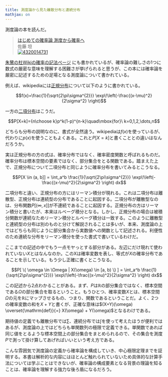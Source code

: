 ```yaml
---
title: 測度論から見た離散分布と連続分布
mathjax: on
---
```


測度論の本を読んだ。

> <a href="http://www.amazon.co.jp/%E3%81%AF%E3%81%98%E3%82%81%E3%81%A6%E3%81%AE%E7%A2%BA%E7%8E%87%E8%AB%96-%E6%B8%AC%E5%BA%A6%E3%81%8B%E3%82%89%E7%A2%BA%E7%8E%87%E3%81%B8-%E4%BD%90%E8%97%A4-%E5%9D%A6/dp/4320014731%3FSubscriptionId%3D15SMZCTB9V8NGR2TW082%26tag%3Ddays0aa-22%26linkCode%3Dxm2%26camp%3D2025%26creative%3D165953%26creativeASIN%3D4320014731" target="_top">はじめての確率論 測度から確率へ</a><br />佐藤 坦 <br /><a href="http://www.amazon.co.jp/%E3%81%AF%E3%81%98%E3%82%81%E3%81%A6%E3%81%AE%E7%A2%BA%E7%8E%87%E8%AB%96-%E6%B8%AC%E5%BA%A6%E3%81%8B%E3%82%89%E7%A2%BA%E7%8E%87%E3%81%B8-%E4%BD%90%E8%97%A4-%E5%9D%A6/dp/4320014731%3FSubscriptionId%3D15SMZCTB9V8NGR2TW082%26tag%3Ddays0aa-22%26linkCode%3Dxm2%26camp%3D2025%26creative%3D165953%26creativeASIN%3D4320014731" target="_top"><img src="http://ecx.images-amazon.com/images/I/51dxcsg06PL._SL160_.jpg" border="0" alt="4320014731" /></a><img src="http://www.assoc-amazon.jp/e/ir?t=days0aa-22&l=ur2&o=9" width="1" height="1" style="border: none;" alt="" /><br />

[朱鷺の杜Wikiの確率の記法ページ](http://ibisforest.org/index.php?%E7%A2%BA%E7%8E%87%E3%81%AE%E8%A8%98%E6%B3%95)
にも書かれているが、確率論の難しさの1つに数式の厳密な意味を理解する困難さが挙げられると思うが、この本には確率論を厳密に記述するための足場となる測度論について書かれている。

例えば、wikipediaには[正規分布](http://ja.wikipedia.org/wiki/%E6%AD%A3%E8%A6%8F%E5%88%86%E5%B8%83)について以下のように書かれている。

$$f(x)=\frac{1}{\sqrt{2\pi\sigma^{2}}} \exp\!\left(-\frac{(x-\mu)^2}{2\sigma^2} \right)$$

一方の[二項分布](http://ja.wikipedia.org/wiki/%E4%BA%8C%E9%A0%85%E5%88%86%E5%B8%83)はこうだ。

$$P[X=k]={n\choose k}p^k(1-p)^{n-k}\quad\mbox{for}\ k=0,1,2,\dots,n$$

どちらも分布の説明なのに、書式が全然違う。wikipediaは$f(x)$を使っているが、代わりに$p(x)$を使うこともよくある。これと$P[X=k]$と書くこととの違いはなんだろうか。

実は正規分布の方の式は、確率分布ではなく、確率密度関数と呼ばれるものだ。確率分布は標本空間の要素ではなく、部分集合をとる関数である。踏まえた上で、正規分布について二項分布と同じように確率分布を書いてみるとこうなる。

$$P[X \in (a, b]] = \int_a^b \frac{1}{\sqrt{2\pi\sigma^{2}}} \exp\!\left(-\frac{(x-\mu)^2}{2\sigma^2} \right) dx$$

二項分布と違い、正規分布の方にはリーマン積分が現れる。これは二項分布は離散型、正規分布は連続型の分布であることに起因する。二項分布が離散型なのは、分布関数$P[(\infty, x]]$が不連続であることに起因する。正規分布の方はリーマン積分と書いたが、本来はルベーグ積分となる。しかし、正規分布の場合は被積分関数が連続なためリーマン積分とルベーグ積分は一致する。このように離散型と連続型の分布は別のものと分けて解説されることは多いが、本来、測度論の上ではどちらも同じように部分集合から実数値への関数として記述される。利便性のため連続な分布をリーマン積分を使った書式で書いているわけだ。

ここまでの記述の中でもう一点モヤっとする部分がある。左辺にだけ現れて使われていない$X$とはなんなのか。このXは確率変数を表し、等式が$X$の確率分布であることを示している。もう少し正確に書くとこうなる。

$$P[ \{ \omega \in \Omega | X(\omega) \in [a, b) \} ] = \int_a^b \frac{1}{\sqrt{2\pi\sigma^{2}}} \exp\!\left(-\frac{(x-\mu)^2}{2\sigma^2} \right) dx$$

この記述から2点わかることがある。まず、$P$は$\mathbb{R}$の部分集合ではなく、標本空間である$\Omega$の部分集合を取るということ。もうひとつ、確率変数$X$とは、標本空間$\Omega$の元を$\mathbb{R}$にマップさせるもの、つまり、関数であるということだ。よく、2つの確率変数の和を$X+Y$と書くが、正確な意味は$(X+Y)(\omega) \overset{\mathrm{def}}{=} X(\omega) + Y(\omega)$となるわけである。

期待値の定義でも離散分布では$\sum$、連続分布では$\int$を使って考えたほうが便利ではあるが、測度論の上ではどちらも単関数列の極限で定義できる。単関数であれば同じ値をとるような標本空間上の部分集合をまとめられるので、その集合を測度$P$で測って掛け算してあげればいいという考え方である。

こんな雰囲気で測度論の定義から確率論を構成していき、中心極限定理までを証明する。本書は解析的な内容にはほとんど触れられていないため具体的な計算手法については学ぶことはできないが、確率論の構成要素となる背景の理論を知ることは、確率論を理解する強力な後ろ盾になるだろう。
